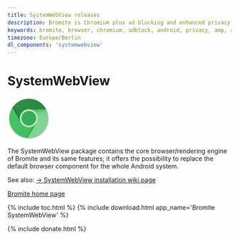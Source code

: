 ```yaml
---
title: SystemWebView releases
description: Bromite is Chromium plus ad blocking and enhanced privacy; take back your browser
keywords: bromite, browser, chromium, adblock, android, privacy, amp, arm, arm64, 8.1, 8.0, oreo, 4.4, 5.0, 5.1, 6.0, 7.0, 7.1, kitkat, lollipop, marshmallow, nougat, aroma, super, stock, full, mini, micro, nano, pico, tvstock, background video playback, fingerprinting
timezone: Europe/Berlin
dl_components: 'systemwebview'
---
```

# SystemWebView

<img title="Bromite - Take back your browser!" src="/android-icon-192x192.png" width="96" alt="Bromite" />

The SystemWebView package contains the core browser/rendering engine of Bromite and its same features; it offers the possibility to replace the default browser component for the whole Android system.

See also: [&rarr; SystemWebView installation wiki page](https://github.com/bromite/bromite/wiki/Installing-SystemWebView)

[Bromite home page](/)

{% include toc.html %}
{% include download.html app_name='Bromite SystemWebView' %}

{% include donate.html %}
